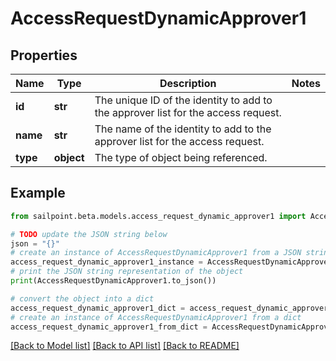 # AccessRequestDynamicApprover1


## Properties

Name | Type | Description | Notes
------------ | ------------- | ------------- | -------------
**id** | **str** | The unique ID of the identity to add to the approver list for the access request. | 
**name** | **str** | The name of the identity to add to the approver list for the access request. | 
**type** | **object** | The type of object being referenced. | 

## Example

```python
from sailpoint.beta.models.access_request_dynamic_approver1 import AccessRequestDynamicApprover1

# TODO update the JSON string below
json = "{}"
# create an instance of AccessRequestDynamicApprover1 from a JSON string
access_request_dynamic_approver1_instance = AccessRequestDynamicApprover1.from_json(json)
# print the JSON string representation of the object
print(AccessRequestDynamicApprover1.to_json())

# convert the object into a dict
access_request_dynamic_approver1_dict = access_request_dynamic_approver1_instance.to_dict()
# create an instance of AccessRequestDynamicApprover1 from a dict
access_request_dynamic_approver1_from_dict = AccessRequestDynamicApprover1.from_dict(access_request_dynamic_approver1_dict)
```
[[Back to Model list]](../README.md#documentation-for-models) [[Back to API list]](../README.md#documentation-for-api-endpoints) [[Back to README]](../README.md)


